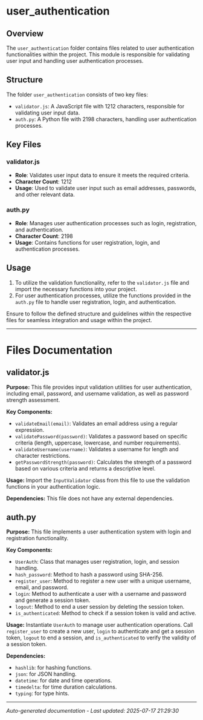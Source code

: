 # user_authentication

## Overview
The `user_authentication` folder contains files related to user authentication functionalities within the project. This module is responsible for validating user input and handling user authentication processes.

## Structure
The folder `user_authentication` consists of two key files:
- `validator.js`: A JavaScript file with 1212 characters, responsible for validating user input data.
- `auth.py`: A Python file with 2198 characters, handling user authentication processes.

## Key Files
### validator.js
- **Role**: Validates user input data to ensure it meets the required criteria.
- **Character Count**: 1212
- **Usage**: Used to validate user input such as email addresses, passwords, and other relevant data.

### auth.py
- **Role**: Manages user authentication processes such as login, registration, and authentication.
- **Character Count**: 2198
- **Usage**: Contains functions for user registration, login, and authentication processes.

## Usage
1. To utilize the validation functionality, refer to the `validator.js` file and import the necessary functions into your project.
2. For user authentication processes, utilize the functions provided in the `auth.py` file to handle user registration, login, and authentication.

Ensure to follow the defined structure and guidelines within the respective files for seamless integration and usage within the project.

---

# Files Documentation

## validator.js

**Purpose:** This file provides input validation utilities for user authentication, including email, password, and username validation, as well as password strength assessment.

**Key Components:**
- `validateEmail(email)`: Validates an email address using a regular expression.
- `validatePassword(password)`: Validates a password based on specific criteria (length, uppercase, lowercase, and number requirements).
- `validateUsername(username)`: Validates a username for length and character restrictions.
- `getPasswordStrength(password)`: Calculates the strength of a password based on various criteria and returns a descriptive level.

**Usage:** Import the `InputValidator` class from this file to use the validation functions in your authentication logic.

**Dependencies:** This file does not have any external dependencies.

## auth.py

**Purpose:** This file implements a user authentication system with login and registration functionality.

**Key Components:**
- `UserAuth`: Class that manages user registration, login, and session handling.
- `hash_password`: Method to hash a password using SHA-256.
- `register_user`: Method to register a new user with a unique username, email, and password.
- `login`: Method to authenticate a user with a username and password and generate a session token.
- `logout`: Method to end a user session by deleting the session token.
- `is_authenticated`: Method to check if a session token is valid and active.

**Usage:** Instantiate `UserAuth` to manage user authentication operations. Call `register_user` to create a new user, `login` to authenticate and get a session token, `logout` to end a session, and `is_authenticated` to verify the validity of a session token.

**Dependencies:** 
- `hashlib`: for hashing functions.
- `json`: for JSON handling.
- `datetime`: for date and time operations.
- `timedelta`: for time duration calculations.
- `typing`: for type hints.

---
*Auto-generated documentation - Last updated: 2025-07-17 21:29:30*
